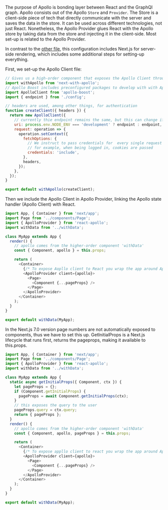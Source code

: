 The purpose of Apollo is bonding layer between React and the GraphQl graph. Apollo consists out of the Apollo `Store` and `Provider`. The Store is a client-side piece of tech that directly communicate with the server and saves the data in the store. It can be used across different technologies, not just React. Nonetheless, the Apollo Provider glues React with the Apollo store by taking data from the store and injecting it in the client-side. Most set-up is related to the Apollo Provider.

In contrast to the [other file](https://github.com/silksil/notesCheatsheet/blob/master/clientAndServer/graphQl/client/apollo-react-graphQl.md), this configuration includes Next.js for server-side rendering, which includes some additional steps for setting-up everything.

First, we set-up the Apollo Client file:
```js
// Gives us a high-order component that exposes the Apollo Client through a prop
import withApollo from 'next-with-apollo';
// Apollo Boost includes preconfigured packages to develop with with Apollo Client
import ApolloClient from 'apollo-boost';
import { endpoint } from './config';

// headers are used, among other things, for authentication
function createClient({ headers }) {
  return new ApolloClient({
    // currently thie endpoint remains the same, but this can change if you go to production
    uri: process.env.NODE_ENV === 'development' ? endpoint : endpoint,
    request: operation => {
      operation.setContext({
        fetchOptions: {
          // We instruct to pass credentials for  every single request
          // for example, when being logged in, cookies are passed
          credentials: 'include',
        },
        headers,
      });
    },
  });
}

export default withApollo(createClient);
```
Then we include the Apollo Client in Apollo Provider, linking the Apollo state handler (Apollo Client) with React. 
```js
import App, { Container } from 'next/app';
import Page from '../components/Page';
import { ApolloProvider } from 'react-apollo';
import withData from '../withData';

class MyApp extends App {
  render() {
    // apollo comes from the higher-order component 'withData'
    const { Component, apollo } = this.props;

    return (
      <Container>
        {/* To expose Aopllo client to React you wrap the app around ApolloProvider */}
        <ApolloProvider client={apollo}>
          <Page>
            <Component {...pageProps} />
          </Page>
        </ApolloProvider>
      </Container>
    );
  }
}

export default withData(MyApp); 
```
In the Next.js 7.0 version page numbers are not automatically exposed to components, thus we have to set this up. GetInitialProps is a Next.js lifecycle that runs first, returns the pageprops, making it available to this.props.
```js
import App, { Container } from 'next/app';
import Page from '../components/Page';
import { ApolloProvider } from 'react-apollo';
import withData from '../withData';

class MyApp extends App {
  static async getInitialProps({ Component, ctx }) {
    let pageProps = {};
    if (Component.getInitialProps) {
      pageProps = await Component.getInitialProps(ctx);
    }
    // this exposes the query to the user
    pageProps.query = ctx.query;
    return { pageProps };
  }
  render() {
    // apollo comes from the higher-order component 'withData'
    const { Component, apollo, pageProps } = this.props;

    return (
      <Container>
        {/* To expose appllo client to react you wrap the app around ApolloProvider */}
        <ApolloProvider client={apollo}>
          <Page>
            <Component {...pageProps} />
          </Page>
        </ApolloProvider>
      </Container>
    );
  }
}

export default withData(MyApp); 
```

